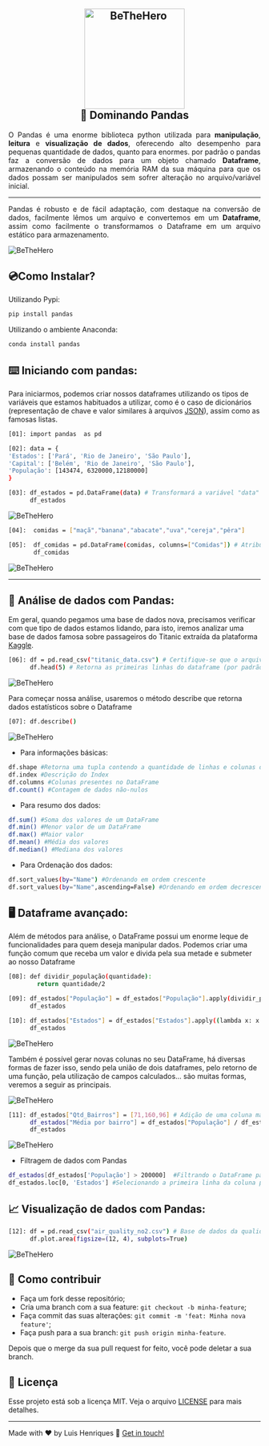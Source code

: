 # 
<h2 align="center">
    <img alt="BeTheHero" title="#delicinha" src="https://github.com/luisERH/Dominando-Pandas/blob/master/assets/pandas.png" width="200px" /><br/>🐼 Dominando Pandas
</h2>

 <p align="justify">
    O Pandas é uma enorme biblioteca python utilizada para <Strong>manipulação</Strong>, <Strong>leitura</Strong> e <strong>visualização de dados</strong>, oferecendo alto desempenho para pequenas quantidade de dados, quanto para enormes. por padrão o pandas faz a conversão de dados para um objeto chamado <strong>Dataframe</strong>, armazenando o conteúdo na memória RAM da sua máquina para que os dados possam ser manipulados sem sofrer alteração no arquivo/variável inicial.
 </p>
 <hr/>
 
  <p align="justify">
   Pandas é robusto e de fácil adaptação, com destaque na conversão de dados, facilmente lêmos um arquivo e convertemos em um <strong>Dataframe</strong>, assim como facilmente o transformamos o Dataframe em um arquivo estático para armazenamento.
 </p>
 
 <img alt="BeTheHero" title="#delicinha" src="https://pandas.pydata.org/docs/_images/02_io_readwrite1.svg"  />
 
    
## 💿Como Instalar?

Utilizando Pypi:
```sh
pip install pandas
```
Utilizando o ambiente Anaconda:
```sh
conda install pandas 
```

## ⌨️ Iniciando com pandas:

Para iniciarmos, podemos criar nossos dataframes utilizando os tipos de variáveis que estamos habituados a utilizar, como é o caso de dicionários (representação de chave e valor similares à arquivos [JSON](https://www.json.org/json-pt.html)), assim como as famosas listas.

```sh
[01]: import pandas  as pd
```
```sh
[02]: data = {
'Estados': ['Pará', 'Rio de Janeiro', 'São Paulo'],
'Capital': ['Belém', 'Rio de Janeiro', 'São Paulo'],
'População': [143474, 6320000,12180000]
}
```
```sh
[03]: df_estados = pd.DataFrame(data) # Transformará a variável "data" do tipo dict em um dataframe
      df_estados
```
<img alt="BeTheHero" title="#delicinha" src="https://github.com/luisERH/Dominando-Pandas/blob/master/assets/demo.PNG"/>

```sh
[04]:  comidas = ["maçã","banana","abacate","uva","cereja","pêra"]
```
```sh
[05]:  df_comidas = pd.DataFrame(comidas, columns=["Comidas"]) # Atribuindo nome de colunas com o parâmetro "columns"
       df_comidas
```
<img alt="BeTheHero" title="#delicinha" src="https://github.com/luisERH/Dominando-Pandas/blob/master/assets/comidas.PNG"/>

<hr/>

## 🔎 Análise de dados com Pandas:

Em geral, quando pegamos uma base de dados nova, precisamos verificar com que tipo de dados estamos lidando, para isto, iremos analizar uma base de dados famosa sobre passageiros do Titanic extraída da plataforma [Kaggle](https://www.kaggle.com/).

```sh
[06]: df = pd.read_csv("titanic_data.csv") # Certifique-se que o arquivo está no mesmo diretório que seu código
      df.head(5) # Retorna as primeiras linhas do dataframe (por padrão 5)
```
<img alt="BeTheHero" title="#delicinha" src="https://github.com/luisERH/Dominando-Pandas/blob/master/assets/head.PNG"/>

Para começar nossa análise, usaremos o método describe que retorna dados estatísticos sobre o Dataframe

```sh
[07]: df.describe()
```

<img alt="BeTheHero" title="#delicinha" src="https://github.com/luisERH/Dominando-Pandas/blob/master/assets/describe.PNG"/>

- Para informações básicas: 
```sh
df.shape #Retorna uma tupla contendo a quantidade de linhas e colunas do DataFrame
df.index #Descrição do Index
df.columns #Colunas presentes no DataFrame
df.count() #Contagem de dados não-nulos
```
- Para resumo dos dados: 
```sh
df.sum() #Soma dos valores de um DataFrame
df.min() #Menor valor de um DataFrame
df.max() #Maior valor
df.mean() #Média dos valores
df.median() #Mediana dos valores
```
- Para Ordenação dos dados: 
```sh
df.sort_values(by="Name") #Ordenando em ordem crescente
df.sort_values(by="Name",ascending=False) #Ordenando em ordem decrescente
```
## 🖥️ Dataframe avançado:

Além de métodos para análise, o DataFrame possui um enorme leque de funcionalidades para quem deseja manipular dados.
Podemos criar uma função comum que receba um valor e divida pela sua metade e submeter ao nosso Dataframe

```sh
[08]: def dividir_população(quantidade):
        return quantidade/2
```
```sh
[09]: df_estados["População"] = df_estados["População"].apply(dividir_população)
      df_estados
```

```sh
[10]: df_estados["Estados"] = df_estados["Estados"].apply((lambda x: x.lower()))
      df_estados
```
<img alt="BeTheHero" title="#delicinha" src="https://github.com/luisERH/Dominando-Pandas/blob/master/assets/lambda.PNG"/>



Também é possível gerar novas colunas no seu DataFrame, há diversas formas de fazer isso, sendo pela união de dois dataframes, pelo retorno de uma função, pela utilização de campos calculados... são muitas formas, veremos a seguir as principais.

<img alt="BeTheHero" title="#delicinha" src="https://github.com/luisERH/Dominando-Pandas/blob/master/assets/novaCol.PNG"/>

```sh
[11]: df_estados["Qtd_Bairros"] = [71,160,96] # Adição de uma coluna manualmente
      df_estados["Média por bairro"] = df_estados["População"] / df_estados["Qtd_Bairros"] # Utilizando um campo calculado
      df_estados
```

<img alt="BeTheHero" title="#delicinha" src="https://github.com/luisERH/Dominando-Pandas/blob/master/assets/campoCalculado.PNG"/>


- Filtragem de dados com Pandas

```sh
df_estados[df_estados['População'] > 200000]  #Filtrando o DataFrame para mostrar apenas valores maiores que 200000
df_estados.loc[0, 'Estados'] #Selecionando a primeira linha da coluna país 
```


## 📈 Visualização de dados com Pandas:

```sh
[12]: df = pd.read_csv("air_quality_no2.csv") # Base de dados da qualidade do Ar
      df.plot.area(figsize=(12, 4), subplots=True)
```
<img alt="BeTheHero" title="#delicinha" src="https://github.com/luisERH/Dominando-Pandas/blob/master/assets/grafico.png"/>



## 🤝 Como contribuir

- Faça um fork desse repositório;
- Cria uma branch com a sua feature: `git checkout -b minha-feature`;
- Faça commit das suas alterações: `git commit -m 'feat: Minha nova feature'`;
- Faça push para a sua branch: `git push origin minha-feature`.

Depois que o merge da sua pull request for feito, você pode deletar a sua branch.

## :memo: Licença

Esse projeto está sob a licença MIT. Veja o arquivo [LICENSE](https://github.com/luisERH/Dominando-Pandas/blob/master/LICENSE) para mais detalhes.

----


Made with ♥ by Luis Henriques :wave: [Get in touch!](https://www.linkedin.com/in/luis-eduardo-da-rocha-henriques-462714164/)
